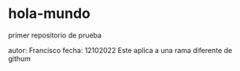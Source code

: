 # hola-mundo
primer repositorio de prueba

autor: Francisco
fecha: 12102022
Este aplica a una rama diferente de githum
